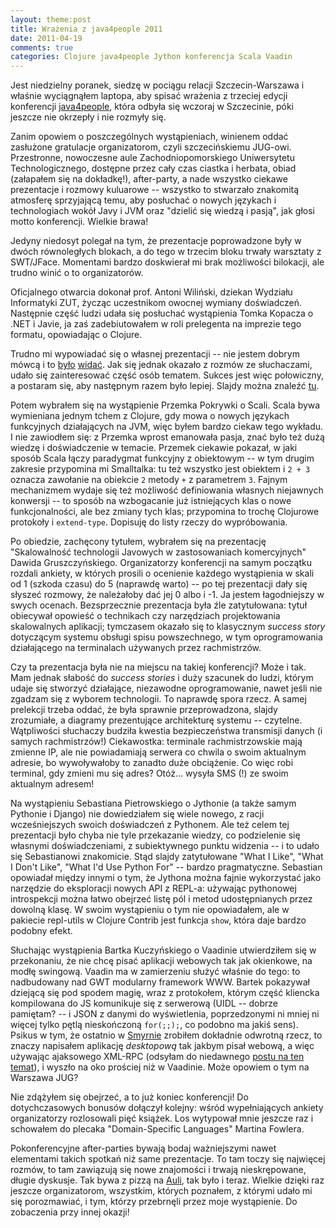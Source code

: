 ```yaml
---
layout: theme:post
title: Wrażenia z java4people 2011
date: 2011-04-19
comments: true
categories: Clojure java4people Jython konferencja Scala Vaadin
---
```


Jest niedzielny poranek, siedzę w pociągu relacji Szczecin-Warszawa i
właśnie wyciągnąłem laptopa, aby spisać wrażenia z trzeciej edycji
konferencji [java4people][1], która odbyła się wczoraj w Szczecinie,
póki jeszcze nie okrzepły i nie rozmyły się.

Zanim opowiem o poszczególnych wystąpieniach, winienem oddać zasłużone
gratulacje organizatorom, czyli szczecińskiemu JUG-owi. Przestronne,
nowoczesne aule Zachodniopomorskiego Uniwersytetu Technologicznego,
dostępne przez cały czas ciastka i herbata, obiad (załapałem się na
dokładkę!), after-party, a nade wszystko ciekawe prezentacje i rozmowy
kuluarowe -- wszystko to stwarzało znakomitą atmosferę sprzyjającą
temu, aby posłuchać o nowych językach i technologiach wokół Javy i JVM
oraz "dzielić się wiedzą i pasją", jak głosi motto
konferencji. Wielkie brawa!

Jedyny niedosyt polegał na tym, że prezentacje poprowadzone były w
dwóch równoległych blokach, a do tego w trzecim bloku trwały warsztaty
z SWT/JFace. Momentami bardzo doskwierał mi brak możliwości bilokacji,
ale trudno winić o to organizatorów.

Oficjalnego otwarcia dokonał prof. Antoni Wiliński, dziekan Wydziału
Informatyki ZUT, życząc uczestnikom owocnej wymiany doświadczeń.
Następnie część ludzi udała się posłuchać wystąpienia Tomka Kopacza o
.NET i Javie, ja zaś zadebiutowałem w roli prelegenta na imprezie tego
formatu, opowiadając o Clojure.

Trudno mi wypowiadać się o własnej prezentacji -- nie jestem dobrym
mówcą i to [było][4] [widać][5].  Jak się jednak okazało z rozmów ze
słuchaczami, udało się zainteresować część osób tematem. Sukces jest
więc połowiczny, a postaram się, aby następnym razem było lepiej.
Slajdy można znaleźć [tu][7].

Potem wybrałem się na wystąpienie Przemka Pokrywki o Scali. Scala bywa
wymieniana jednym tchem z Clojure, gdy mowa o nowych językach
funkcyjnych działających na JVM, więc byłem bardzo ciekaw tego
wykładu. I nie zawiodłem się: z Przemka wprost emanowała pasja, znać
było też dużą wiedzę i doświadczenie w temacie. Przemek ciekawie
pokazał, w jaki sposób Scala łączy paradygmat funkcyjny z obiektowym
-- w tym drugim zakresie przypomina mi Smalltalka: tu też wszystko
jest obiektem i `2 + 3` oznacza zawołanie na obiekcie `2` metody `+` z
parametrem `3`.  Fajnym mechanizmem wydaje się też możliwość
definiowania własnych niejawnych konwersji -- to sposób na wzbogacanie
już istniejących klas o nowe funkcjonalności, ale bez zmiany tych
klas; przypomina to trochę Clojurowe protokoły i `extend-type`.
Dopisuję do listy rzeczy do wypróbowania.

Po obiedzie, zachęcony tytułem, wybrałem się na prezentację
"Skalowalność technologii Javowych w zastosowaniach komercyjnych"
Dawida Gruszczyńskiego. Organizatorzy konferencji na samym początku
rozdali ankiety, w których prosili o ocenienie każdego wystąpienia 
w skali od 1 (szkoda czasu) do 5 (naprawdę warto) -- po tej
prezentacji dały się słyszeć rozmowy, że należałoby dać jej 0 albo i
-1. Ja jestem łagodniejszy w swych ocenach. Bezsprzecznie prezentacja
była źle zatytułowana: tytuł obiecywał opowieść o technikach czy 
narzędziach projektowania skalowalnych aplikacji; tymczasem okazało
się to klasycznym _success story_ dotyczącym systemu obsługi spisu
powszechnego, w tym oprogramowania działającego na terminalach
używanych przez rachmistrzów.

Czy ta prezentacja była nie na miejscu na takiej konferencji? Może i
tak. Mam jednak słabość do _success stories_ i duży szacunek do ludzi,
którym udaje się stworzyć działające, niezawodne oprogramowanie, nawet
jeśli nie zgadzam się z wyborem technologii. To naprawdę spora
rzecz. A samej prelekcji trzeba oddać, że była sprawnie
przeprowadzona, slajdy zrozumiałe, a diagramy prezentujące
architekturę systemu -- czytelne. Wątpliwości słuchaczy budziła
kwestia bezpieczeństwa transmisji danych (i samych rachmistrzów!)
Ciekawostka: terminale rachmistrzowskie mają zmienne IP, ale nie
powiadamiają serwera co chwila o swoim aktualnym adresie, bo
wywoływałoby to zanadto duże obciążenie. Co więc robi terminal, gdy
zmieni mu się adres? Otóż... wysyła SMS (!) ze swoim aktualnym
adresem!

Na wystąpieniu Sebastiana Pietrowskiego o Jythonie (a także samym
Pythonie i Django) nie dowiedziałem się wiele nowego, z racji
wcześniejszych swoich doświadczeń z Pythonem. Ale też celem tej
prezentacji było chyba nie tyle przekazanie wiedzy, co podzielenie się
własnymi doświadczeniami, z subiektywnego punktu widzenia -- i to
udało się Sebastianowi znakomicie. Stąd slajdy zatytułowane "What I
Like", "What I Don't Like", "What I'd Use Python For" -- bardzo
pragmatyczne. Sebastian opowiadał między innymi o tym, że Jythona
można fajnie wykorzystać jako narzędzie do eksploracji nowych API z
REPL-a: używając pythonowej introspekcji można łatwo obejrzeć listę
pól i metod udostępnianych przez dowolną klasę. W swoim wystąpieniu o
tym nie opowiadałem, ale w pakiecie repl-utils w Clojure Contrib jest
funkcja `show`, która daje bardzo podobny efekt.

Słuchając wystąpienia Bartka Kuczyńskiego o Vaadinie utwierdziłem się
w przekonaniu, że nie chcę pisać aplikacji webowych tak jak okienkowe,
na modłę swingową.  Vaadin ma w zamierzeniu służyć właśnie do tego: to
nadbudowany nad GWT modularny framework WWW.  Bartek pokazywał
dziejącą się pod spodem magię, wraz z protokołem, którym część
kliencka kompilowana do JS komunikuje się z serwerową (UIDL -- dobrze
pamiętam? -- i JSON z danymi do wyświetlenia, poprzedzonymi ni mniej
ni więcej tylko pętlą nieskończoną `for(;;);`, co podobno ma jakiś
sens). Psikus w tym, że ostatnio w [Smyrnie][2] zrobiłem dokładnie
odwrotną rzecz, to znaczy napisałem aplikację _desktopową_ tak jakbym
pisał webową, a więc używając ajaksowego XML-RPC (odsyłam do
niedawnego [postu na ten temat][6]), i wyszło na oko prościej niż w
Vaadinie. Może opowiem o tym na Warszawa JUG?

Nie zdążyłem się obejrzeć, a to już koniec konferencji! Do
dotychczasowych bonusów dołączył kolejny: wśród wypełniających ankiety
organizatorzy rozlosowali pięć książek. Los wytypował mnie jeszcze raz
i schowałem do plecaka "Domain-Specific Languages" Martina Fowlera.

Pokonferencyjne after-parties bywają bodaj ważniejszymi nawet
elementami takich spotkań niż same prezentacje. To tam toczy się
najwięcej rozmów, to tam zawiązują się nowe znajomości i trwają
nieskrępowane, długie dyskusje. Tak bywa z pizzą na [Auli][3], tak
było i teraz. Wielkie dzięki raz jeszcze organizatorom, wszystkim,
których poznałem, z którymi udało mi się porozmawiać, i tym, którzy
przebrnęli przez moje wystąpienie.  Do zobaczenia przy innej okazji!

 [1]: http://java4people.com
 [2]: http://smyrna.danieljanus.pl
 [3]: http://aulapolska.pl
 [4]: http://pacykarz.blogspot.com/2011/04/jawnosc-dla-ludu-s03e02-reminesencje.html
 [5]: http://blog.kedziorski.pl/2011/04/18/java4people/
 [6]: http://plblog.danieljanus.pl/smyrna
 [7]: http://danieljanus.pl/slides/j4p/
